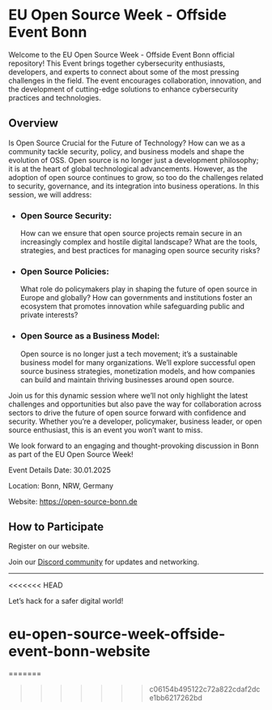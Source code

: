 # EU Open Source Week - Offside Event Bonn
Welcome to the EU Open Source Week - Offside Event Bonn official repository! This Event brings together cybersecurity enthusiasts, developers, and experts to connect about some of the most pressing challenges in the field. The event encourages collaboration, innovation, and the development of cutting-edge solutions to enhance cybersecurity practices and technologies.

## Overview
Is Open Source Crucial for the Future of Technology? How can we as a community tackle security, policy, and business models and shape the evolution of OSS.
Open source is no longer just a development philosophy; it is at the heart of global technological advancements. However, as the adoption of open source continues to grow, so too do the challenges related to security, governance, and its integration into business operations. In this session, we will address:

- ### Open Source Security: 
  How can we ensure that open source projects remain secure in an increasingly complex and hostile digital landscape? What are the tools, strategies, and best practices for managing open source security risks?

- ### Open Source Policies: 
  What role do policymakers play in shaping the future of open source in Europe and globally? How can governments and institutions foster an ecosystem that promotes innovation while safeguarding public and private interests?

- ### Open Source as a Business Model: 
  Open source is no longer just a tech movement; it’s a sustainable business model for many organizations. We’ll explore successful open source business strategies, monetization models, and how companies can build and maintain thriving businesses around open source.

Join us for this dynamic session where we’ll not only highlight the latest challenges and opportunities but also pave the way for collaboration across sectors to drive the future of open source forward with confidence and security. Whether you’re a developer, policymaker, business leader, or open source enthusiast, this is an event you won’t want to miss.



We look forward to an engaging and thought-provoking discussion in Bonn as part of the EU Open Source Week!


Event Details
Date: 30.01.2025

Location: Bonn, NRW, Germany

Website: https://open-source-bonn.de

## How to Participate
Register on our website.

Join our [Discord community](https://discord.gg/BCBjCvgk) for updates and networking.

---
<<<<<<< HEAD

Let’s hack for a safer digital world!
# eu-open-source-week-offside-event-bonn-website
=======
>>>>>>> c06154b495122c72a822cdaf2dce1bb6217262bd
